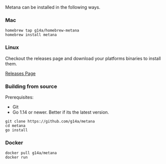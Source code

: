 Metana can be installed in the following ways.

### Mac

```shell
homebrew tap g14a/homebrew-metana
homebrew install metana
```

### Linux

Checkout the releases page and download your platforms binaries to install them.

[Releases Page](https://github.com/g14a/metana/releases)

### Building from source

Prerequisites:
* Git
* Go 1.14 or newer. Better if its the latest version.

```shell
git clone https://github.com/g14a/metana
cd metana
go install
```

### Docker
```shell
docker pull g14a/metana
docker run
```